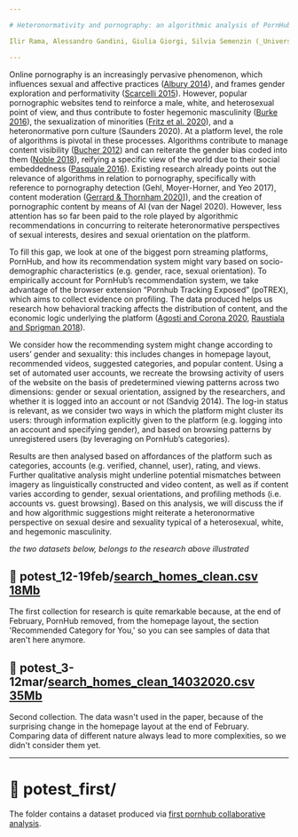 ```yaml
---

# Heteronormativity and pornography: an algorithmic analysis of PornHub — Abstract

Ilir Rama, Alessandro Gandini, Giulia Giorgi, Silvia Semenzin (_University of Milan_); Lucia Bainotti (_University of Turin_); Claudio Agosti, Giulia Corona, Salvatore Romano (_Tracking Exposed_).

---
```


Online pornography is an increasingly pervasive phenomenon, which influences sexual and affective practices ([Albury 2014](https://doi.org/10.1080/23268743.2013.863654)), and frames gender exploration and performativity ([Scarcelli 2015](https://doi.org/10.1080/23268743.2015.1051914)). However, popular pornographic websites tend to reinforce a male, white, and heterosexual point of view, and thus contribute to foster hegemonic masculinity ([Burke 2016](https://doi.org/10.1080/23268743.2016.1196117)), the sexualization of minorities ([Fritz et al. 2020](https://doi.org/10.1007/s12147-020-09255-2)), and a heteronormative porn culture (Saunders 2020). At a platform level, the role of algorithms is pivotal in these processes. Algorithms contribute to manage content visibility ([Bucher 2012](https://doi.org/10.1177/1461444812440159)) and can reiterate the gender bias coded into them ([Noble 2018](https://doi.org/10.2307/j.ctt1pwt9w5)), reifying a specific view of the world due to their social embeddedness ([Pasquale 2016](https://www.hup.harvard.edu/catalog.php?isbn=9780674970847)). Existing research already points out the relevance of algorithms in relation to pornography, specifically with reference to pornography detection (Gehl, Moyer-Horner, and Yeo 2017), content moderation ([Gerrard & Thornham 2020](https://doi.org/10.1080/14680777.2020.1783807)]), and the creation of pornographic content by means of AI (van der Nagel 2020). However, less attention has so far been paid to the role played by algorithmic recommendations in concurring to reiterate heteronormative perspectives of sexual interests, desires and sexual orientation on the platform.

To fill this gap, we look at one of the biggest porn streaming platforms, PornHub, and how its recommendation system might vary based on socio-demographic characteristics (e.g. gender, race, sexual orientation). To empirically account for PornHub’s recommendation system, we take advantage of the browser extension “Pornhub Tracking Exposed” (poTREX), which aims to collect evidence on profiling. The data produced helps us research how behavioral tracking affects the distribution of content, and the economic logic underlying the platform ([Agosti and Corona 2020](https://pornhub.tracking.exposed/), [Raustiala and Sprigman 2018](https://doi.org/10.2139/ssrn.3226566)).

We consider how the recommending system might change according to users’ gender and sexuality: this includes changes in homepage layout, recommended videos, suggested categories, and popular content. Using a set of automated user accounts, we recreate the browsing activity of users of the website on the basis of predetermined viewing patterns across two dimensions: gender or sexual orientation, assigned by the researchers, and whether it is logged into an account or not (Sandvig 2014). The log-in status is relevant, as we consider two ways in which the platform might cluster its users: through information explicitly given to the platform (e.g. logging into an account and specifying gender), and based on browsing patterns by unregistered users (by leveraging on PornHub’s categories). 

Results are then analysed based on affordances of the platform such as categories, accounts (e.g. verified, channel, user), rating, and views. Further qualitative analysis might underline potential mismatches between imagery as linguistically constructed and video content, as well as if content varies according to gender, sexual orientations, and profiling methods (i.e. accounts vs. guest browsing). Based on this analysis, we will discuss the if and how algorithmic suggestions might reiterate a heteronormative perspective on sexual desire and sexuality typical of a heterosexual, white, and hegemonic masculinity.


*the two datasets below, belongs to the research above illustrated*

## 📁 potest\_12-19feb/[search_homes_clean.csv 18Mb](https://github.com/tracking-exposed/experiments-data/blob/master/potests/potest_12-19feb/search_homes_clean.csv)

The first collection for research is quite remarkable because, at the end of February, PornHub removed, from the homepage layout, the section 'Recommended Category for You,' so you can see samples of data that aren't here anymore.

## 📁 potest\_3-12mar/[search_homes_clean_14032020.csv 35Mb](https://github.com/tracking-exposed/experiments-data/blob/master/potests/potest_3-12mar/search_homes_clean_14032020.csv)

Second collection. The data wasn't used in the paper, because of the surprising change in the homepage layout at the end of February.
Comparing data of different nature always lead to more complexities, so we didn't consider them yet.

---

# 📁 potest\_first/

The folder contains a dataset produced via [first pornhub collaborative analysis](https://pornhub.tracking.exposed/potest/final-1/).